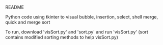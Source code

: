 README

  Python code using tkinter to visual bubble, insertion, select, shell merge, quick and merge sort

  To run, download 'visSort.py' and 'sort.py' and run 'visSort.py' (sort contains modified sorting methods to help visSort.py) 
